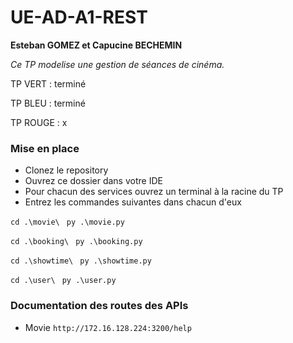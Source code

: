 # UE-AD-A1-REST
**Esteban GOMEZ et Capucine BECHEMIN**

_Ce TP modelise une gestion de séances de cinéma._

TP VERT : terminé

TP BLEU : terminé

TP ROUGE : x

### Mise en place
* Clonez le repository
* Ouvrez ce dossier dans votre IDE
* Pour chacun des services ouvrez un terminal à la racine du TP 
* Entrez les commandes suivantes dans chacun d'eux

`cd .\movie\ ` `py .\movie.py`


`cd .\booking\ ` `py .\booking.py`


`cd .\showtime\ ` `py .\showtime.py`


`cd .\user\ ` `py .\user.py`


### Documentation des routes des APIs
* Movie
`http://172.16.128.224:3200/help`
